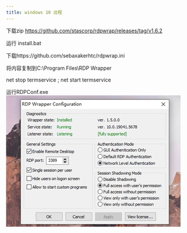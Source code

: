 ```yaml
---
title: windows 10 远程
---
```






下载zip 
https://github.com/stascorp/rdpwrap/releases/tag/v1.6.2

运行 install.bat


下载https://github.com/sebaxakerhtc/rdpwrap.ini


将内容复制到C:\Program Files\RDP Wrapper

net stop termservice ; net start termservice


运行RDPConf.exe
![img](imgs/rdp.png)